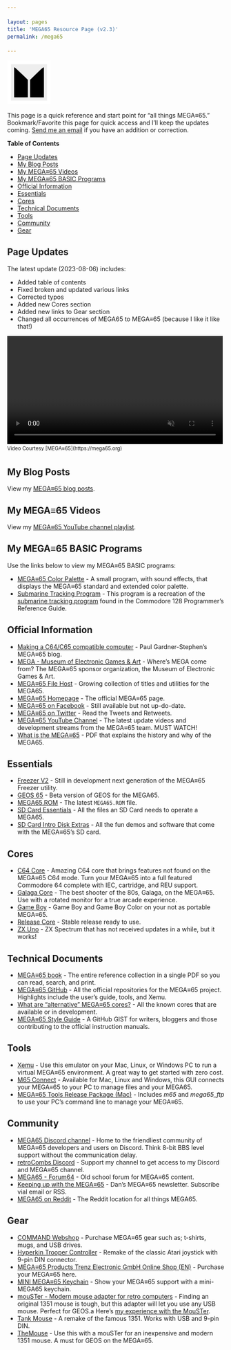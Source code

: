 ```yaml
---

layout: pages
title: 'MEGA65 Resource Page (v2.3)'
permalink: /mega65

---
```


<img class="category" src="/images/design/mega65.svg" width="20%" />

This page is a quick reference and start point for “all things MEGA≡65.” Bookmark/Favorite this page for quick access and I’ll keep the updates coming. [Send me an email](mailto:retrocombs@icloud.com) if you have an addition or correction.

**Table of Contents**

- [Page Updates](#page-updates)
- [My Blog Posts](#my-blog-posts)
- [My MEGA≡65 Videos](#my-mega65-videos)
- [My MEGA≡65 BASIC Programs](#my-mega65-basic-programs)
- [Official Information](#official-information)
- [Essentials](#essentials)
- [Cores](#cores)
- [Technical Documents](#technical-documents)
- [Tools](#tools)
- [Community](#community)
- [Gear](#gear)

## Page Updates

The latest update (2023-08-06) includes:

- Added table of contents
- Fixed broken and updated various links
- Corrected typos
- Added new Cores section
- Added new links to Gear section
- Changed all occurrences of MEGA65 to MEGA≡65 (because I like it like that!)

<div class="video-container">
<video width=500px id="video-bg" autoplay muted loop><source src="images/mega65/mega65-rotating.mp4" type="video/mp4">
</video>
</div>
<sup>Video Courtesy [MEGA≡65](https://mega65.org)</sup>

## My Blog Posts

View my [MEGA≡65 blog posts](/mega65-blog).

## My MEGA≡65 Videos

View my [MEGA≡65 YouTube channel playlist](https://www.youtube.com/playlist?list=PLRVBh2hjFTomsrJnQdqFmoZUdT6qHocpo).

## My MEGA≡65 BASIC Programs

Use the links below to view my MEGA≡65 BASIC programs:

- [MEGA≡65 Color Palette](https://files.mega65.org?id=1813f548-7280-4b73-9112-abc24b90892b) - A small program, with sound effects, that displays the MEGA≡65 standard and extended color palette.
- [Submarine Tracking Program](https://files.mega65.org?id=b3301095-87cf-4c9e-b954-b2922b7ee270) - This program is a recreation of the [submarine tracking program](/basic65-sub-track-update) found in the Commodore 128 Programmer’s Reference Guide.

## Official Information

- [Making a C64/C65 compatible computer](https://c65gs.blogspot.com/) - Paul Gardner-Stephen’s MEGA≡65 blog.
- [MEGA - Museum of Electronic Games & Art](https://www.m-e-g-a.org/) - Where’s MEGA come from? The MEGA≡65 sponsor organization, the Museum of Electronic Games & Art.
- [MEGA≡65 File Host](https://files.mega65.org/) - Growing collection of titles and utilities for the MEGA65.
- [MEGA≡65 Homepage](https://www.mega65.org) - The official MEGA≡65 page.
- [MEGA≡65 on Facebook](https://www.facebook.com/MEGA65RetroComputer) - Still available but not up-do-date.
- [MEGA≡65 on Twitter](https://twitter.com/MEGA65Retro) - Read the Tweets and Retweets.
- [MEGA≡65 YouTube Channel](https://www.youtube.com/channel/UCEz3CQ343r4ssvIdmhDauMQ) - The latest update videos and development streams from the MEGA≡65 team. MUST WATCH!
- [What is the MEGA≡65](https://mega65.org/assets/pdf/What_is_the_MEGA65.pdf) - PDF that explains the history and why of the MEGA65.

## Essentials

- [Freezer V2](https://github.com/M3wP/MEGA65-Freezer) - Still in development next generation of the MEGA≡65 Freezer utility.
- [GEOS 65](https://files.mega65.org?id=76448b22-bb44-49af-b816-3446e6497e40) - Beta version of GEOS for the MEGA65.
- [MEGA65.ROM](https://files.mega65.org?id=54e69439-f25e-4124-8c78-22ea7ddc0f1c) - The latest `MEGA65.ROM` file.
- [SD Card Essentials](https://files.mega65.org?id=0fb941fe-5c5f-4608-b0f1-32849d4a8dff) - All the files an SD Card needs to operate a MEGA65.
- [SD Card Intro Disk Extras](https://files.mega65.org?id=2f99feed-edd3-430c-a71d-e5489f5d83ac) - All the fun demos and software that come with the MEGA≡65’s SD card.

## Cores

- [C64 Core](https://files.mega65.org?id=896a012f-59e4-456c-b91f-7e989b958241) - Amazing C64 core that brings features not found on the MEGA≡65 C64 mode. Turn your MEGA≡65 into a full featured Commodore 64 complete with IEC, cartridge, and REU support.
- [Galaga Core](https://files.mega65.org?id=8bc248e3-c29c-4ba8-b8c3-6018a995a9ea) - The best shooter of the 80s, Galaga, on the MEGA≡65. Use with a rotated monitor for a true arcade experience.
- [Game Boy](https://files.mega65.org?id=03b68172-d6ff-49f0-971e-15bea2c6ad9a) - Game Boy and Game Boy Color on your not as portable MEGA≡65.
- [Release Core](https://files.mega65.org?id=a0276005-e71c-4b2d-8d17-2aa92e492c50) - Stable release ready to use.
- [ZX Uno](https://files.mega65.org?id=bdaeb7e0-9fc8-4185-99de-104d01229f27) - ZX Spectrum that has not received updates in a while, but it works!

## Technical Documents

- [MEGA≡65 book](https://files.mega65.org?id=d668168c-1fef-4560-a530-77e9e237536d) - The entire reference collection in a single PDF so you can read, search, and print.
- [MEGA≡65 GitHub](https://github.com/MEGA65) - All the official repositories for the MEGA≡65 project. Highlights include the user’s guide, tools, and Xemu.
- [What are “alternative” MEGA≡65 cores?](https://sy2002.github.io/m65cores/) - All the known cores that are available or in development.
- [MEGA≡65 Style Guide](https://github.com/MEGA65/mega65-user-guide/blob/master/style-guide.md) - A GitHub GIST for writers, bloggers and those contributing to the official instruction manuals.

## Tools

- [Xemu](https://github.lgb.hu/xemu/) - Use this emulator on your Mac, Linux, or Windows PC to run a virtual MEGA≡65 environment. A great way to get started with zero cost.
- [M65 Connect](https://files.mega65.org?id=5919a8b8-c23c-4616-9a52-37e077076638) - Available for Mac, Linux and Windows, this GUI connects your MEGA≡65 to your PC to manage files and your MEGA65.
- [MEGA≡65 Tools Release Package (Mac)](https://files.mega65.org?id=57f855b9-a758-49df-ba7c-d120c4d1241d) - Includes *m65* and *mega65_ftp* to use your PC’s command line to manage your MEGA≡65.

## Community

- [MEGA65 Discord channel](https://discord.gg/8zVbk2hK) - Home to the friendliest community of MEGA≡65 developers and users on Discord. Think 8-bit BBS level support without the communication delay.
- [retroCombs Discord](https://www.buymeacoffee.com/retroCombs) - Support my channel to get access to my Discord and MEGA≡65 channel.
- [MEGA65 - Forum64](https://www.forum64.de/index.php?board/457-mega65/&l=2) - Old school forum for MEGA≡65 content.
- [Keeping up with the MEGA≡65](https://m65digest.substack.com/p/keeping-up-with-the-mega65?showWelcome=true) - Dan’s MEGA≡65 newsletter. Subscribe vial email or RSS.
- [MEGA65 on Reddit](https://www.reddit.com/r/mega65/) - The Reddit location for all things MEGA65.

## Gear

- [COMMAND Webshop](https://commandshop.eu/) - Purchase MEGA≡65 gear such as; t-shirts, mugs, and USB drives.
- [Hyperkin Trooper Controller](https://amzn.to/3l1CHXj) - Remake of the classic Atari joystick with 9-pin DIN connector.
- [MEGA≡65 Products Trenz Electronic GmbH Online Shop (EN)](https://shop.trenz-electronic.de/en/Products/MEGA65/) - Purchase your MEGA≡65 here.
- [MINI MEGA≡65 Keychain](https://www.lavago.de/mini-mega65.html) - Show your MEGA≡65 support with a mini-MEGA65 keychain.
- [mouSTer - Modern mouse adapter for retro computers](https://retrohax.net/shop/amiga/mouster/) - Finding an original 1351 mouse is tough, but this adapter will let you use any USB mouse. Perfect for GEOS.a Here’s [my experience with the MouSTer](/mouster).
- [Tank Mouse](https://sordan.ie/search/?q=tank+mouse) - A remake of the famous 1351. Works with USB and 9-pin DIN.
- [TheMouse](https://amzn.to/3PiJ1JM) - Use this with a mouSTer for an inexpensive and modern 1351 mouse. A must for GEOS on the MEGA≡65.